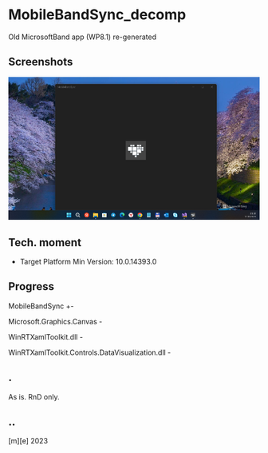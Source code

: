 # MobileBandSync_decomp

Old MicrosoftBand app (WP8.1) re-generated

## Screenshots

![image](/Images/shot1.png)

## Tech. moment

- Target Platform Min Version: 10.0.14393.0

## Progress

MobileBandSync +-

Microsoft.Graphics.Canvas - 

WinRTXamlToolkit.dll -

WinRTXamlToolkit.Controls.DataVisualization.dll -

## .
As is. RnD only.

## ..
[m][e] 2023

